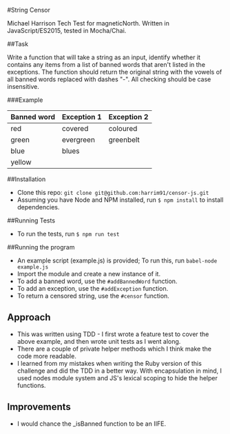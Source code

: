 #String Censor 

Michael Harrison Tech Test for magneticNorth. Written in JavaScript/ES2015, tested in Mocha/Chai.

##Task

Write a function that will take a string as an input, identify whether it contains any items from a list of banned words that aren't listed in the exceptions. The function should return the original string with the vowels of all banned words replaced with dashes "-".  All checking should be case insensitive.

###Example

|Banned word|Exception 1|Exception 2|
|-----------|-----------|-----------|
|red        |covered    |coloured   |
|green      |evergreen  |greenbelt  |
|blue       |blues      |           |
|yellow     |           |           |

##Installation
- Clone this repo: `git clone git@github.com:harrim91/censor-js.git`
- Assuming you have Node and NPM installed, run `$ npm install` to install dependencies.

##Running Tests
- To run the tests, run `$ npm run test`

##Running the program
- An example script (example.js) is provided; To run this, run `babel-node example.js`
- Import the module and create a new instance of it.
- To add a banned word, use the `#addBannedWord` function.
- To add an exception, use the `#addException` function.
- To return a censored string, use the `#censor` function.

## Approach
 - This was written using TDD - I first wrote a feature test to cover the above example, and then wrote unit tests as I went along.
 - There are a couple of private helper methods which I think make the code more readable. 
 - I learned from my mistakes when writing the Ruby version of this challenge and did the TDD in a better way. With encapsulation in mind, I used nodes module system and JS's lexical scoping to hide the helper functions.

## Improvements
 - I would chance the _isBanned function to be an IIFE.
